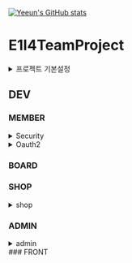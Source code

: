 [![Yeeun's GitHub stats](https://github-readme-stats.vercel.app/api?username=1thsdpdms1)](https://github.com/anuraghazra/github-readme-stats)

# E1I4TeamProject

<details>
<summary>프로젝트 기본설정</summary>


프로젝트명 : E1i4TeamProject

프로그래밍 언어 : JAVA

프레임워크 : Springboot 2.7.11

라이브러리 DI : Spring WEB(MVC), Thymeleaf, Spring Data JPA, Lombok, SpringSecurity5 
               , websocket, validation, OAuth2, security  

데이터베이스 : MySql8

ORM : Spring Data JPA (JAVA(SQL))

개발툴 : IntelliJ

템플릿 엔진 : Thymeleaf (HTML + Data)

빌드 : Gradle

설정 : application.yml, application-oauth2.yml

</details>

## DEV

### MEMBER
<details>
<summary>Security</summary>


</details>

<details>
<summary>Oauth2</summary>

</details>





### BOARD
### SHOP
<details>
<summary>shop</summary>

</details>

### ADMIN

<details>
<summary>admin</summary>

</details>
### FRONT
